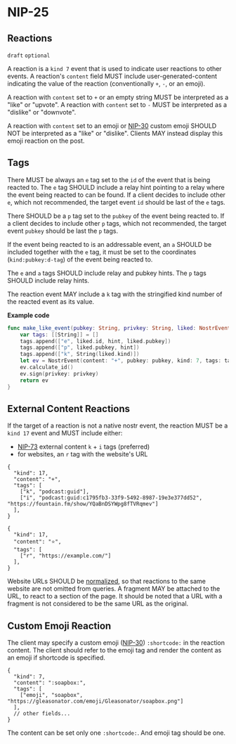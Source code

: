 
NIP-25
======

Reactions
---------

`draft` `optional`

A reaction is a `kind 7` event that is used to indicate user reactions to other events. A
reaction's `content` field MUST include user-generated-content indicating the value of the
reaction (conventionally `+`, `-`, or an emoji).

A reaction with `content` set to `+` or an empty string MUST be interpreted as a "like" or "upvote".
A reaction with `content` set to `-` MUST be interpreted as a "dislike" or "downvote".

A reaction with `content` set to an emoji or [NIP-30](30.md) custom emoji SHOULD NOT be interpreted
as a "like" or "dislike". Clients MAY instead display this emoji reaction on the post.

Tags
----

There MUST be always an `e` tag set to the `id` of the event that is being reacted to. The `e` tag SHOULD include a relay hint pointing to a relay where the event being reacted to can be found. If a client decides to include other `e`, which not recommended, the target event `id` should be last of the `e` tags.

There SHOULD be a `p` tag set to the `pubkey` of the event being reacted to. If a client decides to include other `p` tags, which not recommended, the target event `pubkey` should be last the `p` tags.

If the event being reacted to is an addressable event, an `a` SHOULD be included together with the `e` tag, it must be set to the coordinates (`kind:pubkey:d-tag`) of the event being reacted to.

The `e` and `a` tags SHOULD include relay and pubkey hints. The `p` tags SHOULD include relay hints.

The reaction event MAY include a `k` tag with the stringified kind number of the reacted event as its value.

**Example code**

```swift
func make_like_event(pubkey: String, privkey: String, liked: NostrEvent, hint: String) -> NostrEvent {
    var tags: [[String]] = []
    tags.append(["e", liked.id, hint, liked.pubkey])
    tags.append(["p", liked.pubkey, hint])
    tags.append(["k", String(liked.kind)])
    let ev = NostrEvent(content: "+", pubkey: pubkey, kind: 7, tags: tags)
    ev.calculate_id()
    ev.sign(privkey: privkey)
    return ev
}
```

External Content Reactions
---------------------

If the target of a reaction is not a native nostr event, the reaction MUST be a `kind 17` event and MUST include either:

- [NIP-73](73.md) external content `k` + `i` tags (preferred)
- for websites, an `r` tag with the website's URL

```jsonc
{
  "kind": 17,
  "content": "+",
  "tags": [
    ["k", "podcast:guid"],
    ["i", "podcast:guid:c1795fb3-33f9-5492-8987-19e3e377dd52", "https://fountain.fm/show/YQaBnDSYWpg8fTVRqmev"]
  ],
}
```

```jsonc
{
  "kind": 17,
  "content": "⭐",
  "tags": [
    ["r", "https://example.com/"]
  ],
}
```

Website URLs SHOULD be [normalized](https://datatracker.ietf.org/doc/html/rfc3986#section-6), so that reactions to the same website are not omitted from queries.
A fragment MAY be attached to the URL, to react to a section of the page.
It should be noted that a URL with a fragment is not considered to be the same URL as the original.

Custom Emoji Reaction
---------------------

The client may specify a custom emoji ([NIP-30](30.md)) `:shortcode:` in the
reaction content. The client should refer to the emoji tag and render the
content as an emoji if shortcode is specified.

```jsonc
{
  "kind": 7,
  "content": ":soapbox:",
  "tags": [
    ["emoji", "soapbox", "https://gleasonator.com/emoji/Gleasonator/soapbox.png"]
  ],
  // other fields...
}
```

The content can be set only one `:shortcode:`. And emoji tag should be one.
